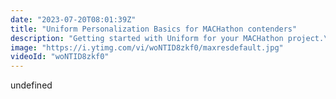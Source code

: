 ```yaml
---
date: "2023-07-20T08:01:39Z"
title: "Uniform Personalization Basics for MACHathon contenders"
description: "Getting started with Uniform for your MACHathon project.\nTim and Christian help you get started with Uniform for your MACHathon project. Understand and see the basics of API first driven personalization with Uniform.\n\nhttps://uniform.dev\nhttps://docs.uniform.app\nhttps://twitter.com/timbenniks\nhttps://twitter.com/uniformdev"
image: "https://i.ytimg.com/vi/woNTID8zkf0/maxresdefault.jpg"
videoId: "woNTID8zkf0"
---
```


undefined